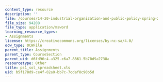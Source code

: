 ```yaml
---
content_type: resource
description: ''
file: /courses/14-20-industrial-organization-and-public-policy-spring-2003/b5f178d9ce4f02a0bb7c7cdaf8c90b5d_ps1_sol_spreadsheet.xls
file_size: 94208
file_type: application/msword
learning_resource_types:
- Assignments
license: https://creativecommons.org/licenses/by-nc-sa/4.0/
ocw_type: OCWFile
parent_title: Assignments
parent_type: CourseSection
parent_uid: d6fd96c4-a325-c6a7-8861-5b70d9a2738a
resourcetype: Other
title: ps1_sol_spreadsheet.xls
uid: b5f178d9-ce4f-02a0-bb7c-7cdaf8c90b5d
---
```

